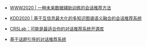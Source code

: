 * [WWW2020 | 一种未来数据辅助训练的会话推荐方法](https://mp.weixin.qq.com/s/HE0ckOe71dROafTZt-2mAA)
* [KDD2020 | 基于互信息最大化的多知识图谱语义融合的会话推荐系统](https://mp.weixin.qq.com/s/uIOPM8ySE6KrzghA06TJKQ)

* [CRSLab：可能是最适合你的对话推荐系统开源库](https://mp.weixin.qq.com/s/Z4-bd6lE9VAJ8Kf9peMM_g)
* [基于话题引导的对话推荐系统](https://mp.weixin.qq.com/s/VHABGrTgk1_LvNIYrwQvfg)